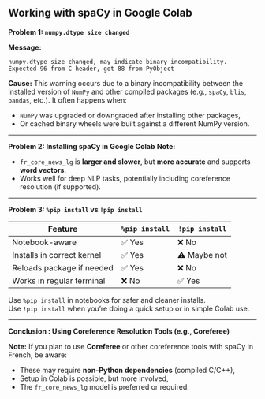 ## **Working with spaCy in Google Colab** <br>
**Problem 1: `numpy.dtype size changed`** 

**Message:**
```
numpy.dtype size changed, may indicate binary incompatibility. Expected 96 from C header, got 88 from PyObject
```

**Cause:**
This warning occurs due to a binary incompatibility between the installed version of `NumPy` and other compiled packages (e.g., `spaCy`, `blis`, `pandas`, etc.). It often happens when:
- `NumPy` was upgraded or downgraded after installing other packages,
- Or cached binary wheels were built against a different NumPy version.

---

**Problem 2: Installing spaCy in Google Colab**
**Note:**
- `fr_core_news_lg` is **larger and slower**, but **more accurate** and supports **word vectors**.
- Works well for deep NLP tasks, potentially including coreference resolution (if supported).

---

**Problem 3: `%pip install` vs `!pip install`**

| Feature                     | `%pip install`      | `!pip install`        |
|----------------------------|---------------------|------------------------|
| Notebook-aware             | ✅ Yes              | ❌ No                 |
| Installs in correct kernel | ✅ Yes              | ⚠️ Maybe not          |
| Reloads package if needed  | ✅ Yes              | ❌ No                 |
| Works in regular terminal  | ❌ No               | ✅ Yes                |

Use `%pip install` in notebooks for safer and cleaner installs.  
Use `!pip install` when you’re doing a quick setup or in simple Colab use.

---

**Conclusion : Using Coreference Resolution Tools (e.g., Coreferee)**

**Note:**
If you plan to use **Coreferee** or other coreference tools with spaCy in French, be aware:
- These may require **non-Python dependencies** (compiled C/C++),
- Setup in Colab is possible, but more involved,
- The `fr_core_news_lg` model is preferred or required.
